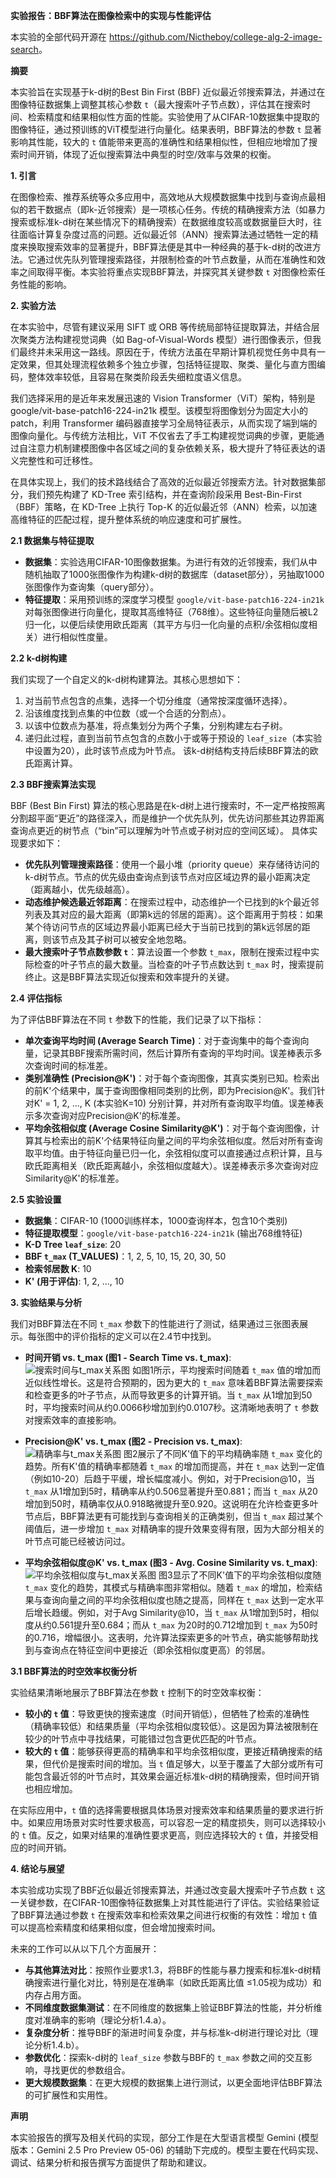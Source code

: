 **实验报告：BBF算法在图像检索中的实现与性能评估**

本实验的全部代码开源在 <https://github.com/Nictheboy/college-alg-2-image-search>。

**摘要**

本实验旨在实现基于k-d树的Best Bin First (BBF) 近似最近邻搜索算法，并通过在图像特征数据集上调整其核心参数 `t`（最大搜索叶子节点数），评估其在搜索时间、检索精度和结果相似性方面的性能。实验使用了从CIFAR-10数据集中提取的图像特征，通过预训练的ViT模型进行向量化。结果表明，BBF算法的参数 `t` 显著影响其性能，较大的 `t` 值能带来更高的准确性和结果相似性，但相应地增加了搜索时间开销，体现了近似搜索算法中典型的时空/效率与效果的权衡。

**1. 引言**

在图像检索、推荐系统等众多应用中，高效地从大规模数据集中找到与查询点最相似的若干数据点（即k-近邻搜索）是一项核心任务。传统的精确搜索方法（如暴力搜索或标准k-d树在某些情况下的精确搜索）在数据维度较高或数据量巨大时，往往面临计算复杂度过高的问题。近似最近邻（ANN）搜索算法通过牺牲一定的精度来换取搜索效率的显著提升，BBF算法便是其中一种经典的基于k-d树的改进方法。它通过优先队列管理搜索路径，并限制检查的叶节点数量，从而在准确性和效率之间取得平衡。本实验将重点实现BBF算法，并探究其关键参数 `t` 对图像检索任务性能的影响。

**2. 实验方法**

在本实验中，尽管有建议采用 SIFT 或 ORB 等传统局部特征提取算法，并结合层次聚类方法构建视觉词典（如 Bag-of-Visual-Words 模型）进行图像表示，但我们最终并未采用这一路线。原因在于，传统方法虽在早期计算机视觉任务中具有一定效果，但其处理流程依赖多个独立步骤，包括特征提取、聚类、量化与直方图编码，整体效率较低，且容易在聚类阶段丢失细粒度语义信息。

我们选择采用的是近年来发展迅速的 Vision Transformer（ViT）架构，特别是 google/vit-base-patch16-224-in21k 模型。该模型将图像划分为固定大小的 patch，利用 Transformer 编码器直接学习全局特征表示，从而实现了端到端的图像向量化。与传统方法相比，ViT 不仅省去了手工构建视觉词典的步骤，更能通过自注意力机制建模图像中各区域之间的复杂依赖关系，极大提升了特征表达的语义完整性和可迁移性。

在具体实现上，我们的技术路线结合了高效的近似最近邻搜索方法。针对数据集部分，我们预先构建了 KD-Tree 索引结构，并在查询阶段采用 Best-Bin-First（BBF）策略，在 KD-Tree 上执行 Top-K 的近似最近邻（ANN）检索，以加速高维特征的匹配过程，提升整体系统的响应速度和可扩展性。

**2.1 数据集与特征提取**

* **数据集**：实验选用CIFAR-10图像数据集。为进行有效的近邻搜索，我们从中随机抽取了1000张图像作为构建k-d树的数据库（dataset部分），另抽取1000张图像作为查询集（query部分）。
* **特征提取**：采用预训练的深度学习模型 `google/vit-base-patch16-224-in21k` 对每张图像进行向量化，提取其高维特征（768维）。这些特征向量随后被L2归一化，以便后续使用欧氏距离（其平方与归一化向量的点积/余弦相似度相关）进行相似性度量。

**2.2 k-d树构建**

我们实现了一个自定义的k-d树构建算法。其核心思想如下：

1. 对当前节点包含的点集，选择一个切分维度（通常按深度循环选择）。
2. 沿该维度找到点集的中位数（或一个合适的分割点）。
3. 以该中位数点为基准，将点集划分为两个子集，分别构建左右子树。
4. 递归此过程，直到当前节点包含的点数小于或等于预设的 `leaf_size`（本实验中设置为20），此时该节点成为叶节点。
该k-d树结构支持后续BBF算法的欧氏距离计算。

**2.3 BBF搜索算法实现**

BBF (Best Bin First) 算法的核心思路是在k-d树上进行搜索时，不一定严格按照离分割超平面“更近”的路径深入，而是维护一个优先队列，优先访问那些其边界距离查询点更近的树节点（“bin”可以理解为叶节点或子树对应的空间区域）。
具体实现要求如下：

* **优先队列管理搜索路径**：使用一个最小堆（priority queue）来存储待访问的k-d树节点。节点的优先级由查询点到该节点对应区域边界的最小距离决定（距离越小，优先级越高）。
* **动态维护候选最近邻距离**：在搜索过程中，动态维护一个已找到的k个最近邻列表及其对应的最大距离（即第k远的邻居的距离）。这个距离用于剪枝：如果某个待访问节点的区域边界最小距离已经大于当前已找到的第k远邻居的距离，则该节点及其子树可以被安全地忽略。
* **最大搜索叶子节点数参数 `t`**：算法设置一个参数 `t_max`，限制在搜索过程中实际检查的叶子节点的最大数量。当检查的叶子节点数达到 `t_max` 时，搜索提前终止。这是BBF算法实现近似搜索和效率提升的关键。

**2.4 评估指标**

为了评估BBF算法在不同 `t` 参数下的性能，我们记录了以下指标：

* **单次查询平均时间 (Average Search Time)**：对于查询集中的每个查询向量，记录其BBF搜索所需时间，然后计算所有查询的平均时间。误差棒表示多次查询时间的标准差。
* **类别准确性 (Precision@K')**：对于每个查询图像，其真实类别已知。检索出的前K'个结果中，属于查询图像相同类别的比例，即为Precision@K'。我们针对K' = 1, 2, ..., K (本实验K=10) 分别计算，并对所有查询取平均值。误差棒表示多次查询对应Precision@K'的标准差。
* **平均余弦相似度 (Average Cosine Similarity@K')**：对于每个查询图像，计算其与检索出的前K'个结果特征向量之间的平均余弦相似度。然后对所有查询取平均值。由于特征向量已归一化，余弦相似度可以直接通过点积计算，且与欧氏距离相关（欧氏距离越小，余弦相似度越大）。误差棒表示多次查询对应Similarity@K'的标准差。

**2.5 实验设置**

* **数据集**：CIFAR-10 (1000训练样本，1000查询样本，包含10个类别)
* **特征提取模型**：`google/vit-base-patch16-224-in21k` (输出768维特征)
* **K-D Tree `leaf_size`**: 20
* **BBF `t_max` (T_VALUES)**：1, 2, 5, 10, 15, 20, 30, 50
* **检索邻居数 K**: 10
* **K' (用于评估)**: 1, 2, ..., 10

**3. 实验结果与分析**

我们对BBF算法在不同 `t_max` 参数下的性能进行了测试，结果通过三张图表展示。每张图中的评价指标的定义可以在2.4节中找到。

* **时间开销 vs. t_max (图1 - Search Time vs. t_max)**:
    ![搜索时间与t_max关系图](img/cifar10_LS20_time_vs_t_max.png)
    如图1所示，平均搜索时间随着 `t_max` 值的增加而近似线性增长。这是符合预期的，因为更大的 `t_max` 意味着BBF算法需要探索和检查更多的叶子节点，从而导致更多的计算开销。当 `t_max` 从1增加到50时，平均搜索时间从约0.0066秒增加到约0.0107秒。这清晰地表明了 `t` 参数对搜索效率的直接影响。

* **Precision@K' vs. t_max (图2 - Precision vs. t_max)**:
    ![精确率与t_max关系图](img/cifar10_LS20_precision_vs_t_max.png)
    图2展示了不同K'值下的平均精确率随 `t_max` 变化的趋势。所有K'值的精确率都随着 `t_max` 的增加而提高，并在 `t_max` 达到一定值（例如10-20）后趋于平缓，增长幅度减小。例如，对于Precision@10，当 `t_max` 从1增加到5时，精确率从约0.506显著提升至0.881；而当 `t_max` 从20增加到50时，精确率仅从0.918略微提升至0.920。这说明在允许检查更多叶节点后，BBF算法更有可能找到与查询相关的正确类别，但当 `t_max` 超过某个阈值后，进一步增加 `t_max` 对精确率的提升效果变得有限，因为大部分相关的叶节点可能已经被访问过。

* **平均余弦相似度@K' vs. t_max (图3 - Avg. Cosine Similarity vs. t_max)**:
    ![平均余弦相似度与t_max关系图](img/cifar10_LS20_similarity_vs_t_max.png)
    图3显示了不同K'值下的平均余弦相似度随 `t_max` 变化的趋势，其模式与精确率图非常相似。随着 `t_max` 的增加，检索结果与查询向量之间的平均余弦相似度也随之提高，同样在 `t_max` 达到一定水平后增长趋缓。例如，对于Avg Similarity@10，当 `t_max` 从1增加到5时，相似度从约0.561提升至0.684；而从 `t_max` 为20时的0.712增加到 `t_max` 为50时的0.716，增幅很小。这表明，允许算法探索更多的叶节点，确实能够帮助找到与查询点在特征空间中更接近（即余弦相似度更高）的邻居。

**3.1 BBF算法的时空效率权衡分析**

实验结果清晰地展示了BBF算法在参数 `t` 控制下的时空效率权衡：

* **较小的 `t` 值**：导致更快的搜索速度（时间开销低），但牺牲了检索的准确性（精确率较低）和结果质量（平均余弦相似度较低）。这是因为算法被限制在较少的叶节点中寻找结果，可能错过包含更优匹配的叶节点。
* **较大的 `t` 值**：能够获得更高的精确率和平均余弦相似度，更接近精确搜索的结果，但代价是搜索时间的增加。当 `t` 值足够大，以至于覆盖了大部分或所有可能包含最近邻的叶节点时，其效果会逼近标准k-d树的精确搜索，但时间开销也相应增加。

在实际应用中，`t` 值的选择需要根据具体场景对搜索效率和结果质量的要求进行折中。如果应用场景对实时性要求极高，可以容忍一定的精度损失，则可以选择较小的 `t` 值。反之，如果对结果的准确性要求更高，则应选择较大的 `t` 值，并接受相应的时间开销。

**4. 结论与展望**

本实验成功实现了BBF近似最近邻搜索算法，并通过改变最大搜索叶子节点数 `t` 这一关键参数，在CIFAR-10图像特征数据集上对其性能进行了评估。实验结果验证了BBF算法通过参数 `t` 在搜索效率和检索效果之间进行权衡的有效性：增加 `t` 值可以提高检索精度和结果相似度，但会增加搜索时间。

未来的工作可以从以下几个方面展开：

* **与其他算法对比**：按照作业要求1.3，将BBF的性能与暴力搜索和标准k-d树精确搜索进行量化对比，特别是在准确率（如欧氏距离比值 ≤1.05视为成功）和内存占用方面。
* **不同维度数据集测试**：在不同维度的数据集上验证BBF算法的性能，并分析维度对准确率的影响（理论分析1.4.a）。
* **复杂度分析**：推导BBF的渐进时间复杂度，并与标准k-d树进行理论对比（理论分析1.4.b）。
* **参数优化**：探索k-d树的 `leaf_size` 参数与BBF的 `t_max` 参数之间的交互影响，寻找更优的参数组合。
* **更大规模数据集**：在更大规模的数据集上进行测试，以更全面地评估BBF算法的可扩展性和实用性。

**声明**

本实验报告的撰写及相关代码的实现，部分工作是在大型语言模型 Gemini (模型版本：Gemini 2.5 Pro Preview 05-06) 的辅助下完成的。模型主要在代码实现、调试、结果分析和报告撰写方面提供了帮助和建议。

